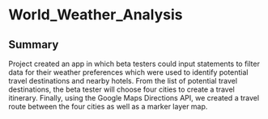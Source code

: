 # World_Weather_Analysis
## Summary
Project created an app in which beta testers could input statements to filter data for their weather preferences which were used to identify potential travel destinations and nearby hotels. From the list of potential travel destinations, the beta tester will choose four cities to create a travel itinerary. Finally, using the Google Maps Directions API, we created a travel route between the four cities as well as a marker layer map.
